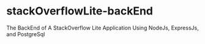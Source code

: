# stackOverflowLite-backEnd
The BackEnd of A StackOverflow Lite Application Using NodeJs, ExpressJs, and PostgreSql 

